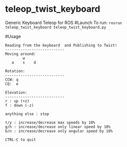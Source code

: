 # teleop_twist_keyboard
Generic Keyboard Teleop for ROS
#Launch
To run: `rosrun teleop_twist_keyboard teleop_twist_keyboard.py`

#Usage
```
Reading from the keyboard  and Publishing to Twist!
---------------------------
Moving around:
        w
   a    s    d

Rotation:
---------------------------
CCW: q
CQ:  e

Elevation:
---------------------------
r : up (+z)
f : down (-z)

anything else : stop

t/y : increase/decrease max speeds by 10%
g/h : increase/decrease only linear speed by 10%
b/n : increase/decrease only angular speed by 10%

CTRL-C to quit
```

